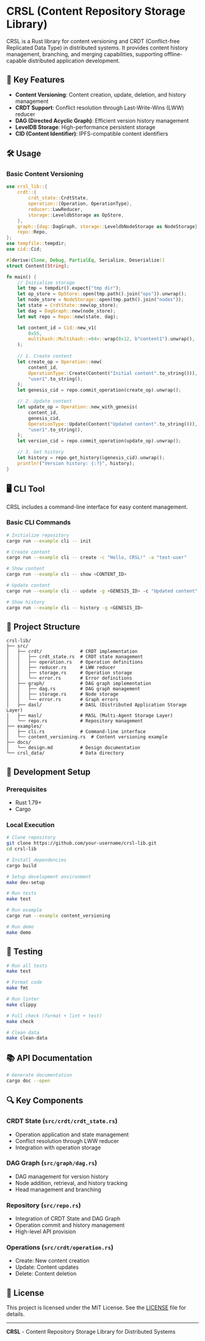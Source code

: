 # CRSL (Content Repository Storage Library)

CRSL is a Rust library for content versioning and CRDT (Conflict-free Replicated Data Type) in distributed systems. It provides content history management, branching, and merging capabilities, supporting offline-capable distributed application development.

## 🚀 Key Features

- **Content Versioning**: Content creation, update, deletion, and history management
- **CRDT Support**: Conflict resolution through Last-Write-Wins (LWW) reducer
- **DAG (Directed Acyclic Graph)**: Efficient version history management
- **LevelDB Storage**: High-performance persistent storage
- **CID (Content Identifier)**: IPFS-compatible content identifiers

## 🛠️ Usage

### Basic Content Versioning

```rust
use crsl_lib::{
    crdt::{
        crdt_state::CrdtState,
        operation::{Operation, OperationType},
        reducer::LwwReducer,
        storage::LeveldbStorage as OpStore,
    },
    graph::{dag::DagGraph, storage::LeveldbNodeStorage as NodeStorage},
    repo::Repo,
};
use tempfile::tempdir;
use cid::Cid;

#[derive(Clone, Debug, PartialEq, Serialize, Deserialize)]
struct Content(String);

fn main() {
    // Initialize storage
    let tmp = tempdir().expect("tmp dir");
    let op_store = OpStore::open(tmp.path().join("ops")).unwrap();
    let node_store = NodeStorage::open(tmp.path().join("nodes"));
    let state = CrdtState::new(op_store);
    let dag = DagGraph::new(node_store);
    let mut repo = Repo::new(state, dag);

    let content_id = Cid::new_v1(
        0x55,
        multihash::Multihash::<64>::wrap(0x12, b"content1").unwrap(),
    );
    
    // 1. Create content
    let create_op = Operation::new(
        content_id,
        OperationType::Create(Content("Initial content".to_string())),
        "user1".to_string(),
    );
    let genesis_cid = repo.commit_operation(create_op).unwrap();

    // 2. Update content
    let update_op = Operation::new_with_genesis(
        content_id,
        genesis_cid,
        OperationType::Update(Content("Updated content".to_string())),
        "user1".to_string(),
    );
    let version_cid = repo.commit_operation(update_op).unwrap();

    // 3. Get history
    let history = repo.get_history(&genesis_cid).unwrap();
    println!("Version history: {:?}", history);
}
```

## 🖥️ CLI Tool

CRSL includes a command-line interface for easy content management.

### Basic CLI Commands

```bash
# Initialize repository
cargo run --example cli -- init

# Create content
cargo run --example cli -- create -c "Hello, CRSL!" -a "test-user"

# Show content
cargo run --example cli -- show <CONTENT_ID>

# Update content
cargo run --example cli -- update -g <GENESIS_ID> -c "Updated content" -a "test-user"

# Show history
cargo run --example cli -- history -g <GENESIS_ID>
```

## 📁 Project Structure

```
crsl-lib/
├── src/
│   ├── crdt/              # CRDT implementation
│   │   ├── crdt_state.rs  # CRDT state management
│   │   ├── operation.rs   # Operation definitions
│   │   ├── reducer.rs     # LWW reducer
│   │   ├── storage.rs     # Operation storage
│   │   └── error.rs       # Error definitions
│   ├── graph/             # DAG graph implementation
│   │   ├── dag.rs         # DAG graph management
│   │   ├── storage.rs     # Node storage
│   │   └── error.rs       # Graph errors
│   ├── dasl/              # DASL (Distributed Application Storage Layer)
│   ├── masl/              # MASL (Multi-Agent Storage Layer)
│   └── repo.rs            # Repository management
├── examples/
│   ├── cli.rs             # Command-line interface
│   └── content_versioning.rs  # Content versioning example
├── docs/
│   └── design.md          # Design documentation
└── crsl_data/             # Data directory
```

## 🔧 Development Setup

### Prerequisites

- Rust 1.79+
- Cargo

### Local Execution

```bash
# Clone repository
git clone https://github.com/your-username/crsl-lib.git
cd crsl-lib

# Install dependencies
cargo build

# Setup development environment
make dev-setup

# Run tests
make test

# Run example
cargo run --example content_versioning

# Run demo
make demo
```

## 🧪 Testing

```bash
# Run all tests
make test

# Format code
make fmt

# Run linter
make clippy

# Full check (format + lint + test)
make check

# Clean data
make clean-data
```

## 📚 API Documentation

```bash
# Generate documentation
cargo doc --open
```

## 🔍 Key Components

### CRDT State (`src/crdt/crdt_state.rs`)
- Operation application and state management
- Conflict resolution through LWW reducer
- Integration with operation storage

### DAG Graph (`src/graph/dag.rs`)
- DAG management for version history
- Node addition, retrieval, and history tracking
- Head management and branching

### Repository (`src/repo.rs`)
- Integration of CRDT State and DAG Graph
- Operation commit and history management
- High-level API provision

### Operations (`src/crdt/operation.rs`)
- Create: New content creation
- Update: Content updates
- Delete: Content deletion

## 📄 License

This project is licensed under the MIT License. See the [LICENSE](LICENSE) file for details.

---

**CRSL** - Content Repository Storage Library for Distributed Systems 